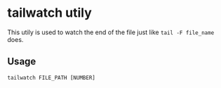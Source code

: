 # tailwatch utily

This utily is used to watch the end of the file just like `tail -F file_name` does.

## Usage

```tailwatch FILE_PATH [NUMBER]```
